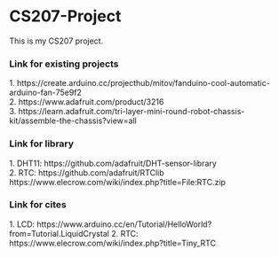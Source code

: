 # CS207-Project
This is my CS207 project.

### Link for existing projects
<p>
  1. https://create.arduino.cc/projecthub/mitov/fanduino-cool-automatic-arduino-fan-75e9f2
  </br>
  2. https://www.adafruit.com/product/3216
  </br>
  3. https://learn.adafruit.com/tri-layer-mini-round-robot-chassis-kit/assemble-the-chassis?view=all
</P>

### Link for library
<p>
  1. DHT11: https://github.com/adafruit/DHT-sensor-library
  </br>
  2. RTC: https://github.com/adafruit/RTClib
          https://www.elecrow.com/wiki/index.php?title=File:RTC.zip
</p>

### Link for cites
<p>
  1. LCD: https://www.arduino.cc/en/Tutorial/HelloWorld?from=Tutorial.LiquidCrystal
  2. RTC: https://www.elecrow.com/wiki/index.php?title=Tiny_RTC
</>
